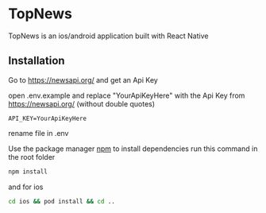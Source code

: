 # TopNews

TopNews is an ios/android application built with React Native

## Installation

Go to https://newsapi.org/ and get an Api Key

open .env.example and replace "YourApiKeyHere" with the Api Key from https://newsapi.org/ (without double quotes)

```
API_KEY=YourApiKeyHere
```

rename file in .env

Use the package manager [npm](https://www.npmjs.com/) to install dependencies
run this command in the root folder

```bash
npm install
```

and for ios

```bash
cd ios && pod install && cd ..
```
